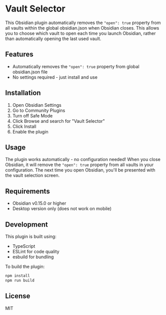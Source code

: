 # Vault Selector

This Obsidian plugin automatically removes the `"open": true` property from all vaults within the global obsidian.json when Obsidian closes. This allows you to choose which vault to open each time you launch Obsidian, rather than automatically opening the last used vault.

## Features

- Automatically removes the `"open": true` property from global obsidian.json file
- No settings required - just install and use

## Installation

1. Open Obsidian Settings
2. Go to Community Plugins
3. Turn off Safe Mode
4. Click Browse and search for "Vault Selector"
5. Click Install
6. Enable the plugin

## Usage

The plugin works automatically - no configuration needed! When you close Obsidian, it will remove the `"open": true` property from all vaults in your configuration. The next time you open Obsidian, you'll be presented with the vault selection screen.

## Requirements

- Obsidian v0.15.0 or higher
- Desktop version only (does not work on mobile)

## Development

This plugin is built using:
- TypeScript
- ESLint for code quality
- esbuild for bundling

To build the plugin:
```bash
npm install
npm run build
```

## License

MIT
